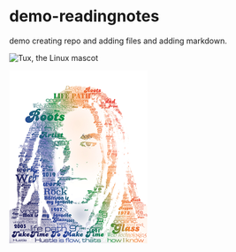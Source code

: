 # demo-readingnotes
demo creating repo and adding files and adding markdown. 



![Tux, the Linux mascot](/assets/images/tux.png)

![Tmy picture](/CRAIG-B.png)
